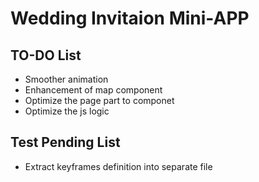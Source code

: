 # Wedding Invitaion Mini-APP

## TO-DO List

- Smoother animation
- Enhancement of map component
- Optimize the page part to componet
- Optimize the js logic

## Test Pending List
- Extract keyframes definition into separate file
